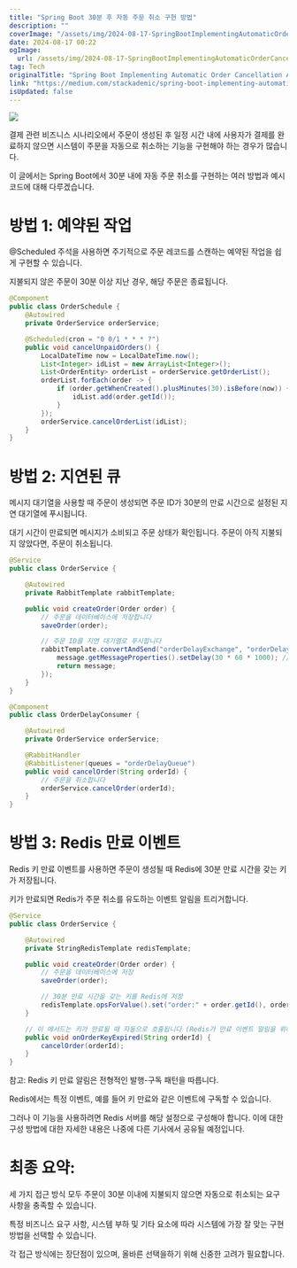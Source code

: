 ```yaml
---
title: "Spring Boot 30분 후 자동 주문 취소 구현 방법"
description: ""
coverImage: "/assets/img/2024-08-17-SpringBootImplementingAutomaticOrderCancellationAfter30Minutes_0.png"
date: 2024-08-17 00:22
ogImage: 
  url: /assets/img/2024-08-17-SpringBootImplementingAutomaticOrderCancellationAfter30Minutes_0.png
tag: Tech
originalTitle: "Spring Boot Implementing Automatic Order Cancellation After 30 Minutes"
link: "https://medium.com/stackademic/spring-boot-implementing-automatic-order-cancellation-after-30-minutes-e020292ea6e2"
isUpdated: false
---
```



<img src="/assets/img/2024-08-17-SpringBootImplementingAutomaticOrderCancellationAfter30Minutes_0.png" />

결제 관련 비즈니스 시나리오에서 주문이 생성된 후 일정 시간 내에 사용자가 결제를 완료하지 않으면 시스템이 주문을 자동으로 취소하는 기능을 구현해야 하는 경우가 많습니다.

이 글에서는 Spring Boot에서 30분 내에 자동 주문 취소를 구현하는 여러 방법과 예시 코드에 대해 다루겠습니다.

# 방법 1: 예약된 작업

<div class="content-ad"></div>

@Scheduled 주석을 사용하면 주기적으로 주문 레코드를 스캔하는 예약된 작업을 쉽게 구현할 수 있습니다.

지불되지 않은 주문이 30분 이상 지난 경우, 해당 주문은 종료됩니다.

```java
@Component
public class OrderSchedule {
    @Autowired
    private OrderService orderService;

    @Scheduled(cron = "0 0/1 * * * ?")
    public void cancelUnpaidOrders() {
        LocalDateTime now = LocalDateTime.now();
        List<Integer> idList = new ArrayList<Integer>();
        List<OrderEntity> orderList = orderService.getOrderList();
        orderList.forEach(order -> {
            if (order.getWhenCreated().plusMinutes(30).isBefore(now)) {
                idList.add(order.getId());
            }
        });
        orderService.cancelOrderList(idList);
    }
}
```

# 방법 2: 지연된 큐

<div class="content-ad"></div>

메시지 대기열을 사용할 때 주문이 생성되면 주문 ID가 30분의 만료 시간으로 설정된 지연 대기열에 푸시됩니다.

대기 시간이 만료되면 메시지가 소비되고 주문 상태가 확인됩니다. 주문이 아직 지불되지 않았다면, 주문이 취소됩니다.

```java
@Service
public class OrderService {

    @Autowired
    private RabbitTemplate rabbitTemplate;

    public void createOrder(Order order) {
        // 주문을 데이터베이스에 저장합니다
        saveOrder(order);

        // 주문 ID를 지연 대기열로 푸시합니다
        rabbitTemplate.convertAndSend("orderDelayExchange", "orderDelayKey", order.getId(), message -> {
            message.getMessageProperties().setDelay(30 * 60 * 1000); // 대기 시간을 설정합니다
            return message;
        });
    }
}

@Component
public class OrderDelayConsumer {

    @Autowired
    private OrderService orderService;

    @RabbitHandler
    @RabbitListener(queues = "orderDelayQueue")
    public void cancelOrder(String orderId) {
        // 주문을 취소합니다
        orderService.cancelOrder(orderId);
    }
}
```

# 방법 3: Redis 만료 이벤트

<div class="content-ad"></div>

Redis 키 만료 이벤트를 사용하면 주문이 생성될 때 Redis에 30분 만료 시간을 갖는 키가 저장됩니다.

키가 만료되면 Redis가 주문 취소를 유도하는 이벤트 알림을 트리거합니다.

```java
@Service
public class OrderService {

    @Autowired
    private StringRedisTemplate redisTemplate;

    public void createOrder(Order order) {
        // 주문을 데이터베이스에 저장
        saveOrder(order);

        // 30분 만료 시간을 갖는 키를 Redis에 저장
        redisTemplate.opsForValue().set("order:" + order.getId(), order.getId(), 30, TimeUnit.MINUTES);
    }

    // 이 메서드는 키가 만료될 때 자동으로 호출됩니다 (Redis가 만료 이벤트 알림을 위해 구성되어 있어야 함)
    public void onOrderKeyExpired(String orderId) {
        cancelOrder(orderId);
    }
}
```

참고: Redis 키 만료 알림은 전형적인 발행-구독 패턴을 따릅니다.

<div class="content-ad"></div>

Redis에서는 특정 이벤트, 예를 들어 키 만료와 같은 이벤트에 구독할 수 있습니다.

그러나 이 기능을 사용하려면 Redis 서버를 해당 설정으로 구성해야 합니다. 이에 대한 구성 방법에 대한 자세한 내용은 나중에 다른 기사에서 공유될 예정입니다.

# 최종 요약:

세 가지 접근 방식 모두 주문이 30분 이내에 지불되지 않으면 자동으로 취소되는 요구 사항을 충족할 수 있습니다.

<div class="content-ad"></div>

특정 비즈니스 요구 사항, 시스템 부하 및 기타 요소에 따라 시스템에 가장 잘 맞는 구현 방법을 선택할 수 있습니다.

각 접근 방식에는 장단점이 있으며, 올바른 선택을하기 위해 신중한 고려가 필요합니다.